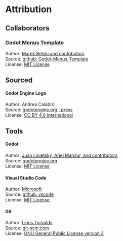 # Attribution
## Collaborators

### Godot Menus Template
Author: [Marek Belski and contributors](https://github.com/Maaack/Godot-Menus-Template/graphs/contributors)  
Source: [github: Godot-Menus-Template](https://github.com/Maaack/Godot-Menus-Template)  
License: [MIT License](LICENSE.txt)  

## Sourced  
#### Godot Engine Logo
Author: Andrea Calabró  
Source: [godotengine.org : press](https://godotengine.org/press/)  
License: [CC BY 4.0 International](https://github.com/godotengine/godot/blob/master/LOGO_LICENSE.txt) 

## Tools
#### Godot
Author: [Juan Linietsky, Ariel Manzur, and contributors](https://godotengine.org/contact)  
Source: [godotengine.org](https://godotengine.org/)  
License: [MIT License](https://github.com/godotengine/godot/blob/master/LICENSE.txt) 

#### Visual Studio Code
Author: [Microsoft](https://opensource.microsoft.com/)  
Source: [github: vscode](https://github.com/microsoft/vscode)  
License: [MIT License](https://github.com/microsoft/vscode/blob/main/LICENSE.txt)

#### Git
Author: [Linus Torvalds](https://github.com/torvalds)  
Source: [git-scm.com](https://git-scm.com/downloads)  
License: [GNU General Public License version 2](https://opensource.org/licenses/GPL-2.0)

